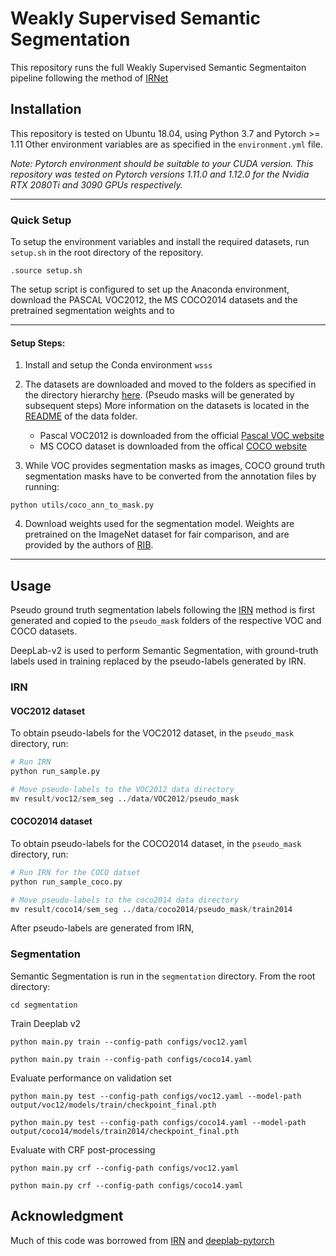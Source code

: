 # Weakly Supervised Semantic Segmentation

This repository runs the full Weakly Supervised Semantic Segmentaiton pipeline following the method of [IRNet](https://github.com/jiwoon-ahn/irn)

## Installation

This repository is tested on Ubuntu 18.04, using Python 3.7 and Pytorch >= 1.11 Other environment variables are as specified in the `environment.yml` file.

_Note: Pytorch environment should be suitable to your CUDA version. This repository was tested on Pytorch versions 1.11.0 and 1.12.0 for the Nvidia RTX 2080Ti and 3090 GPUs respectively._

---

### Quick Setup

To setup the environment variables and install the required datasets, run `setup.sh` in the root directory of the repository.

```console
.source setup.sh
```

The setup script is configured to set up the Anaconda environment, download the PASCAL VOC2012, the MS COCO2014 datasets and the pretrained segmentation weights and to 

---

#### Setup Steps:

1. Install and setup the Conda environment `wsss`
2. The datasets are downloaded and moved to the folders as specified in the directory hierarchy [here](./data/README.md). (Pseudo masks will be generated by subsequent steps) More information on the datasets is located in the [README](./data/README.md) of the data folder.

   * Pascal VOC2012 is downloaded from the official [Pascal VOC website](http://host.robots.ox.ac.uk/pascal/VOC/voc2012/#devkit)
   * MS COCO dataset is downloaded from the offical [COCO website](https://cocodataset.org/#download)

3. While VOC provides segmentation masks as images, COCO ground truth segmentation masks have to be converted from the annotation files by running:

```
python utils/coco_ann_to_mask.py
```
4. Download weights used for the segmentation model. Weights are pretrained on the ImageNet dataset for fair comparison, and are provided by the authors of [RIB](https://github.com/jbeomlee93/RIB).

---

## Usage

Pseudo ground truth segmentation labels following the [IRN](https://github.com/jiwoon-ahn/irn) method is first generated and copied to the `pseudo_mask` folders of the respective VOC and COCO datasets.

DeepLab-v2 is used to perform Semantic Segmentation, with ground-truth labels used in training replaced by the pseudo-labels generated by IRN.

### IRN



#### VOC2012 dataset

To obtain pseudo-labels for the VOC2012 dataset, in the `pseudo_mask` directory, run:

```python
# Run IRN
python run_sample.py

# Move pseudo-labels to the VOC2012 data directory
mv result/voc12/sem_seg ../data/VOC2012/pseudo_mask
```

#### COCO2014 dataset

To obtain pseudo-labels for the COCO2014 dataset, in the `pseudo_mask` directory, run:

```python
# Run IRN for the COCO datset
python run_sample_coco.py

# Move pseudo-labels to the coco2014 data directory
mv result/coco14/sem_seg ../data/coco2014/pseudo_mask/train2014
```

After pseudo-labels are generated from IRN, 

### Segmentation

Semantic Segmentation is run in the `segmentation` directory. From the root directory:

```console
cd segmentation
```

Train Deeplab v2
```console
python main.py train --config-path configs/voc12.yaml

python main.py train --config-path configs/coco14.yaml
```

Evaluate performance on validation set

```console
python main.py test --config-path configs/voc12.yaml --model-path output/voc12/models/train/checkpoint_final.pth

python main.py test --config-path configs/coco14.yaml --model-path output/coco14/models/train2014/checkpoint_final.pth
```

Evaluate with CRF post-processing
```console
python main.py crf --config-path configs/voc12.yaml

python main.py crf --config-path configs/coco14.yaml
```

## Acknowledgment

Much of this code was borrowed from [IRN](https://github.com/jiwoon-ahn/irn) and [deeplab-pytorch](https://github.com/kazuto1011/deeplab-pytorch)